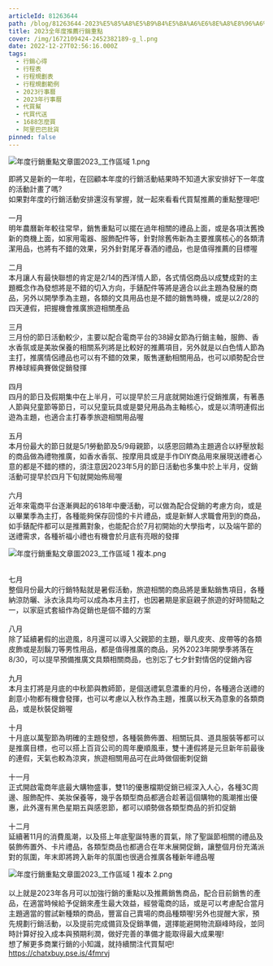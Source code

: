 ```yaml
---
articleId: 81263644
path: /blog/81263644-2023%E5%85%A8%E5%B9%B4%E5%BA%A6%E6%8E%A8%E8%96%A6%E8%A1%8C%E9%8A%B7%E9%87%8D%E9%BB%9E
title: 2023全年度推薦行銷重點
cover: /img/1672109424-2452382189-g_l.png
date: 2022-12-27T02:56:16.000Z
tags:
  - 行銷心得
  - 行程表
  - 行程規劃表
  - 行程規劃範例
  - 2023行事曆
  - 2023年行事曆
  - 代買幫
  - 代買代送
  - 1688怎麼買
  - 阿里巴巴批貨
pinned: false
---
```

  <p><img alt="年度行銷重點文章圖2023_工作區域 1.png" src="/img/1672109424-2452382189-g_l.png" title="年度行銷重點文章圖2023_工作區域 1.png"></p>

<p>即將又是新的一年啦，在回顧本年度的行銷活動結果時不知道大家安排好下一年度的活動計畫了嗎?<br>
如果對年度的行銷活動安排還沒有掌握，就一起來看看代買幫推薦的重點整理吧!<br>
<br>
一月<br>
明年農曆新年較往常早，銷售重點可以擺在過年相關的禮品上面，或是各項汰舊換新的商機上面，如家用電器、服飾配件等，針對除舊佈新為主要推廣核心的各類清潔用品，也將有不錯的效果，另外針對尾牙春酒的禮品，也是值得推薦的目標喔<br>
<br>
二月<br>
本月讓人有最快聯想的肯定是2/14的西洋情人節，各式情侶商品以成雙成對的主題概念作為發想將是不錯的切入方向，手錶配件等將是適合以此主題為發展的商品，另外以開學季為主題，各類的文具用品也是不錯的銷售時機，或是以2/28的四天連假，把握機會推廣旅遊相關產品<br>
<br>
三月<br>
三月份的節日活動較少，主要以配合電商平台的38婦女節為行銷主軸，服飾、香水香氛或是美妝保養的相關系列將是比較好的推薦項目，另外就是以白色情人節為主打，推廣情侶禮品也可以有不錯的效果，販售運動相關用品，也可以順勢配合世界棒球經典賽做促銷發揮<br>
<br>
四月<br>
四月的節日及假期集中在上半月，可以提早於三月底就開始進行促銷推廣，有著愚人節與兒童節等節日，可以兒童玩具或是嬰兒用品為主軸核心，或是以清明連假出遊為主題，也適合主打春季旅遊相關用品喔<br>
<br>
五月<br>
本月份最大的節日就是5/1勞動節及5/9母親節，以感恩回饋為主題適合以紓壓放鬆的商品做為禮物推廣，如香水香氛、按摩用具或是手作DIY商品用來展現送禮者心意的都是不錯的標的，須注意因2023年5月的節日活動也多集中於上半月，促銷活動可提早於四月下旬就開始佈局喔<br>
<br>
六月<br>
近年來電商平台逐漸興起的618年中慶活動，可以做為配合促銷的考慮方向，或是以畢業季為主打，各種能夠保存回憶的卡片禮品，或是新鮮人求職會用到的商品，如手錶配件都可以是推薦對象，也能配合於7月初開始的大學指考，以及端午節的送禮需求，各種祈福小禮也有機會於月底有亮眼的發揮</p>

<p><img alt="年度行銷重點文章圖2023_工作區域 1 複本.png" src="/img/1672109472-1469942320-g_l.png" title="年度行銷重點文章圖2023_工作區域 1 複本.png"></p>

<p><br>
七月<br>
整個月份最大的行銷特點就是暑假活動，旅遊相關的商品將是重點銷售項目，各種納涼防曬、泳衣泳具均可以成為本月主打，也因暑期是家庭親子旅遊的好時間點之一，以家庭式套組作為促銷也是個不錯的方案<br>
<br>
八月<br>
除了延續暑假的出遊風，8月還可以導入父親節的主題，舉凡皮夾、皮帶等的各類皮飾或是刮鬍刀等男性用品，都是值得推廣的商品，另外2023年開學季將落在8/30，可以提早預備推廣文具類相關商品，也別忘了七夕針對情侶的促銷內容<br>
<br>
九月<br>
本月主打將是月底的中秋節與教師節，是個送禮氣息濃重的月份，各種適合送禮的創意小物都有機會發揮，也可以考慮以入秋作為主題，推廣以秋天為意象的各類商品，或是秋裝促銷喔<br>
<br>
十月<br>
十月底以萬聖節為明確的主題發想，各種裝飾佈置、相關玩具、道具服裝等都可以是推廣目標，也可以搭上百貨公司的周年慶順風車，雙十連假將是元旦新年前最後的連假，天氣也較為涼爽，旅遊相關用品可在此時做個衝刺促銷<br>
<br>
十一月<br>
正式開啟電商年底最大購物盛事，雙11的優惠檔期促銷已經深入人心，各種3C周邊、服飾配件、美妝保養等，幾乎各類型商品都適合趁著這個購物的風潮推出優惠，此外還有黑色星期五與感恩節，都可以順勢做各類型商品的折扣促銷<br>
<br>
十二月<br>
延續著11月的消費風潮，以及搭上年底聖誕特惠的買氣，除了聖誕節相關的禮品及裝飾佈置外、卡片禮品，各類型商品也都適合在年末展開促銷，讓整個月份充滿派對的氛圍，年末即將跨入新年的氛圍也很適合推廣各種新年禮品喔</p>

<p><img alt="年度行銷重點文章圖2023_工作區域 1 複本 2.png" src="/img/1672109521-4063329029-g_l.png" title="年度行銷重點文章圖2023_工作區域 1 複本 2.png"><br>
<br>
以上就是2023年各月可以加強行銷的重點以及推薦銷售商品，配合目前銷售的產品，在適當時候給予促銷來產生最大效益，經營電商的話，或是可以考慮配合當月主題適當的嘗試新種類的商品，豐富自己賣場的商品種類喔!另外也提醒大家，預先規劃行銷活動，以及提前完成備貨及促銷準備，選擇能避開物流巔峰時段，並同時計算好投入成本與預期利潤，做好完善的準備才能取得最大成果喔!<br>
想了解更多商業行銷的小知識，就持續關注代買幫吧!<br>
<a href="https://chatxbuy.pse.is/4fmrvj" target="_blank">https://chatxbuy.pse.is/4fmrvj</a></p>

  